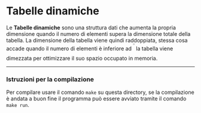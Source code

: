 # Tabelle dinamiche
Le **Tabelle dinamiche** sono una struttura dati che aumenta la propria dimensione quando il numero di elementi supera la dimensione totale della tabella.
La dimensione della tabella viene quindi raddoppiata, stessa cosa accade quando il numero di elementi è inferiore ad <img src="https://latex.codecogs.com/png.latex?\frac{1}{2}" alt="1/2" width="0.8%" height="0.8%" align="center"/> la tabella viene dimezzata per ottimizzare il suo spazio occupato in memoria.

---

### Istruzioni per la compilazione
Per compilare usare il comando `make` su questa directory, se la compilazione è andata a buon fine il programma può essere avviato tramite il comando `make run`.
